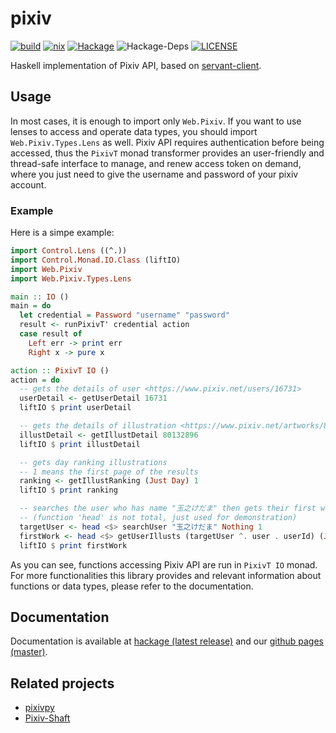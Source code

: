 # pixiv

[![build](https://github.com/The-closed-eye-of-love/pixiv/workflows/build/badge.svg)](https://github.com/The-closed-eye-of-love/pixiv/actions)
[![nix](https://github.com/The-closed-eye-of-love/pixiv/workflows/nix/badge.svg)](https://github.com/The-closed-eye-of-love/pixiv/actions)
[![Hackage](https://img.shields.io/hackage/v/pixiv.svg?logo=haskell)](https://hackage.haskell.org/package/pixiv)
![Hackage-Deps](https://img.shields.io/hackage-deps/v/pixiv)
[![LICENSE](https://img.shields.io/github/license/The-closed-eye-of-love/pixiv)](LICENSE)

Haskell implementation of Pixiv API, based on [servant-client](https://hackage.haskell.org/package/servant-client).

## Usage

In most cases, it is enough to import only `Web.Pixiv`. If you want to use lenses to access and operate data types,
you should import `Web.Pixiv.Types.Lens` as well. Pixiv API requires authentication before being accessed, thus the `PixivT` monad transformer provides an user-friendly and thread-safe interface
to manage, and renew access token on demand, where you just need to give the username and password of your pixiv account.

### Example

Here is a simpe example:

```haskell
import Control.Lens ((^.))
import Control.Monad.IO.Class (liftIO)
import Web.Pixiv
import Web.Pixiv.Types.Lens

main :: IO ()
main = do
  let credential = Password "username" "password"
  result <- runPixivT' credential action
  case result of
    Left err -> print err
    Right x -> pure x

action :: PixivT IO ()
action = do
  -- gets the details of user <https://www.pixiv.net/users/16731>
  userDetail <- getUserDetail 16731
  liftIO $ print userDetail

  -- gets the details of illustration <https://www.pixiv.net/artworks/80132896>
  illustDetail <- getIllustDetail 80132896
  liftIO $ print illustDetail

  -- gets day ranking illustrations
  -- 1 means the first page of the results
  ranking <- getIllustRanking (Just Day) 1
  liftIO $ print ranking

  -- searches the user who has name "玉之けだま" then gets their first work
  -- (function 'head' is not total, just used for demonstration) 
  targetUser <- head <$> searchUser "玉之けだま" Nothing 1
  firstWork <- head <$> getUserIllusts (targetUser ^. user . userId) (Just TypeIllust) 1
  liftIO $ print firstWork
```

As you can see, functions accessing Pixiv API are run in `PixivT IO` monad.
For more functionalities this library provides and relevant information about functions or data types, please refer to the documentation.  

## Documentation

Documentation is available at [hackage (latest release)](https://hackage.haskell.org/package/pixiv)
and our [github pages (master)](https://the-closed-eye-of-love.github.io/pixiv/).

## Related projects

* [pixivpy](https://github.com/upbit/pixivpy)
* [Pixiv-Shaft](https://github.com/CeuiLiSA/Pixiv-Shaft)
